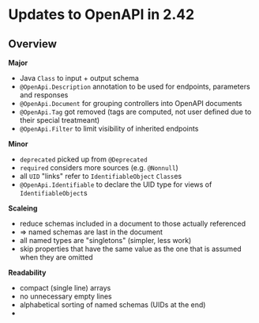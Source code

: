 # Updates to OpenAPI in 2.42

## Overview

**Major**

* Java `Class` to input + output schema
* `@OpenApi.Description` annotation to be used for endpoints, parameters and responses
* `@OpenApi.Document` for grouping controllers into OpenAPI documents
* `@OpenApi.Tag` got removed (tags are computed, not user defined due to their special treatmeant)
* `@OpenApi.Filter` to limit visibility of inherited endpoints


**Minor**

* `deprecated` picked up from `@Deprecated`
* `required` considers more sources (e.g. `@Nonnull`)
* all `UID` "links" refer to `IdentifiableObject` `Class`es
* `@OpenApi.Identifiable` to declare the UID type for views of `IdentifiableObject`s

**Scaleing**

* reduce schemas included in a document to those actually referenced
* => named schemas are last in the document
* all named types are "singletons" (simpler, less work)
* skip properties that have the same value as the one that is assumed when they are omitted

**Readability**

* compact (single line) arrays
* no unnecessary empty lines
* alphabetical sorting of named schemas (UIDs at the end)
*

   
